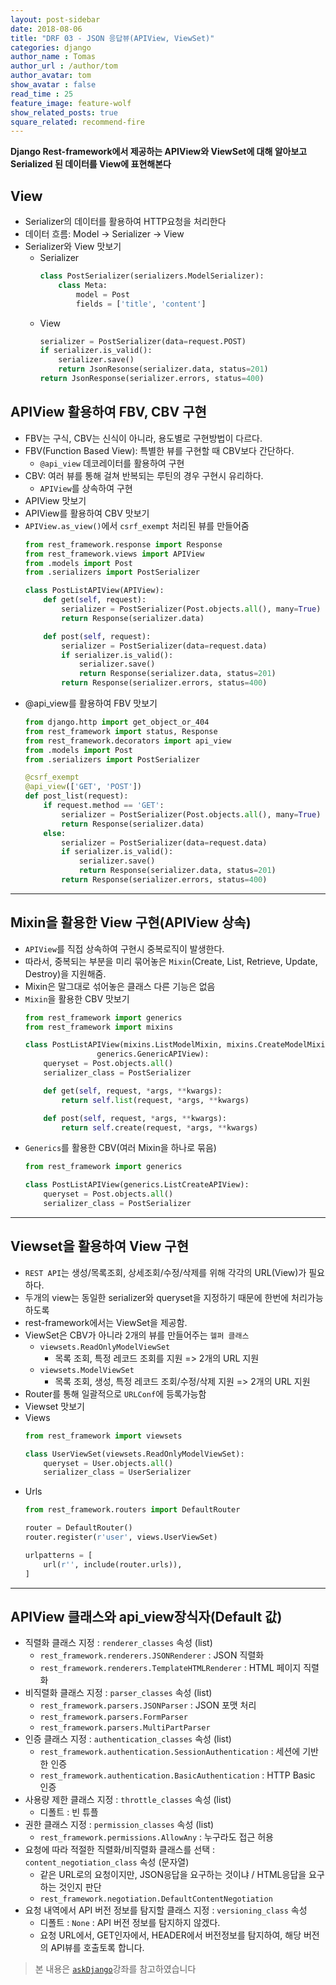 ```yaml
---
layout: post-sidebar
date: 2018-08-06
title: "DRF 03 - JSON 응답뷰(APIView, ViewSet)"
categories: django
author_name : Tomas
author_url : /author/tom
author_avatar: tom
show_avatar : false
read_time : 25
feature_image: feature-wolf
show_related_posts: true
square_related: recommend-fire
---
```

**Django Rest-framework에서 제공하는 APIView와 ViewSet에 대해 알아보고 Serialized 된 데이터를 View에 표현해본다**

## View
* Serializer의 데이터를 활용하여 HTTP요청을 처리한다
* 데이터 흐름: Model -> Serializer -> View
* Serializer와 View 맛보기
    * Serializer
        ```python
        class PostSerializer(serializers.ModelSerializer):
            class Meta:
                model = Post
                fields = ['title', 'content']
        ```
    * View
        ```python
        serializer = PostSerializer(data=request.POST)
        if serializer.is_valid():
            serializer.save()
            return JsonResonse(serializer.data, status=201)
        return JsonResponse(serializer.errors, status=400)
        ```

## APIView 활용하여 FBV, CBV 구현
* FBV는 구식, CBV는 신식이 아니라, 용도별로 구현방법이 다르다.
* FBV(Function Based View): 특별한 뷰를 구현할 때 CBV보다 간단하다.
    * `@api_view` 데코레이터를 활용하여 구현
* CBV: 여러 뷰를 통해 걸쳐 반복되는 루틴의 경우 구현시 유리하다.
    * `APIView`를 상속하여 구현
* APIView 맛보기
* APIView를 활용하여 CBV 맛보기
* `APIView.as_view()`에서 `csrf_exempt` 처리된 뷰를 만들어줌
    ```python
    from rest_framework.response import Response
    from rest_framework.views import APIView
    from .models import Post
    from .serializers import PostSerializer

    class PostListAPIView(APIView):
        def get(self, request):
            serializer = PostSerializer(Post.objects.all(), many=True)
            return Response(serializer.data)

        def post(self, request):
            serializer = PostSerializer(data=request.data)
            if serializer.is_valid():
                serializer.save()
                return Response(serializer.data, status=201)
            return Response(serializer.errors, status=400)
    ```
* @api_view를 활용하여 FBV 맛보기
    ```python
    from django.http import get_object_or_404
    from rest_framework import status, Response
    from rest_framework.decorators import api_view
    from .models import Post
    from .serializers import PostSerializer

    @csrf_exempt
    @api_view(['GET', 'POST'])
    def post_list(request):
        if request.method == 'GET':
            serializer = PostSerializer(Post.objects.all(), many=True)
            return Response(serializer.data)
        else:
            serializer = PostSerializer(data=request.data)
            if serializer.is_valid():
                serializer.save()
                return Response(serializer.data, status=201)
            return Response(serializer.errors, status=400)
    ```
---

## Mixin을 활용한 View 구현(APIView 상속)
* `APIView`를 직접 상속하여 구현시 중복로직이 발생한다.
* 따라서, 중복되는 부분을 미리 묶어놓은 `Mixin`(Create, List, Retrieve, Update, Destroy)을 지원해줌.
* Mixin은 말그대로 섞어놓은 클래스 다른 기능은 없음
* `Mixin`을 활용한 CBV 맛보기
    ```python
    from rest_framework import generics
    from rest_framework import mixins

    class PostListAPIView(mixins.ListModelMixin, mixins.CreateModelMixin,
                    generics.GenericAPIView):
        queryset = Post.objects.all()
        serializer_class = PostSerializer

        def get(self, request, *args, **kwargs):
            return self.list(request, *args, **kwargs)

        def post(self, request, *args, **kwargs):
            return self.create(request, *args, **kwargs)
    ```
* `Generics`를 활용한 CBV(여러 Mixin을 하나로 묶음)
    ```python
    from rest_framework import generics

    class PostListAPIView(generics.ListCreateAPIView):
        queryset = Post.objects.all()
        serializer_class = PostSerializer
    ```
---

## Viewset을 활용하여 View 구현
* `REST API`는 생성/목록조회, 상세조회/수정/삭제를 위해 각각의 URL(View)가 필요하다.
* 두개의 view는 동일한 serializer와 queryset을 지정하기 때문에 한번에 처리가능하도록
* rest-framework에서는 ViewSet을 제공함.
* ViewSet은 CBV가 아니라 2개의 뷰를 만들어주는 `헬퍼 클래스`
    * `viewsets.ReadOnlyModelViewSet`
        * 목록 조회, 특정 레코드 조회를 지원 => 2개의 URL 지원
    * `viewsets.ModelViewSet`
        * 목록 조회, 생성, 특정 레코드 조회/수정/삭제 지원 => 2개의 URL 지원
* Router를 통해 일괄적으로 `URLConf`에 등록가능함
* Viewset 맛보기
* Views
    ```python
    from rest_framework import viewsets

    class UserViewSet(viewsets.ReadOnlyModelViewSet):
        queryset = User.objects.all()
        serializer_class = UserSerializer
    ```
* Urls
    ```python
    from rest_framework.routers import DefaultRouter

    router = DefaultRouter()
    router.register(r'user', views.UserViewSet)

    urlpatterns = [
        url(r'', include(router.urls)),
    ]
    ```
---
## APIView 클래스와 api_view장식자(Default 값)
* 직렬화 클래스 지정 : `renderer_classes` 속성 (list)
    * `rest_framework.renderers.JSONRenderer` : JSON 직렬화
    * `rest_framework.renderers.TemplateHTMLRenderer` : HTML 페이지 직렬화
* 비직렬화 클래스 지정 : `parser_classes` 속성 (list)
    * `rest_framework.parsers.JSONParser` : JSON 포맷 처리
    * `rest_framework.parsers.FormParser`
    * `rest_framework.parsers.MultiPartParser`
* 인증 클래스 지정 : `authentication_classes` 속성 (list)
    * `rest_framework.authentication.SessionAuthentication` : 세션에 기반한 인증
    * `rest_framework.authentication.BasicAuthentication` : HTTP Basic 인증
* 사용량 제한 클래스 지정 : `throttle_classes` 속성 (list)
    * 디폴트 : 빈 튜플
* 권한 클래스 지정 : `permission_classes` 속성 (list)
    * `rest_framework.permissions.AllowAny` : 누구라도 접근 허용
* 요청에 따라 적절한 직렬화/비직렬화 클래스를 선택 : `content_negotiation_class` 속성 (문자열)
    * 같은 URL로의 요청이지만, JSON응답을 요구하는 것이냐 / HTML응답을 요구하는 것인지 판단
    * `rest_framework.negotiation.DefaultContentNegotiation`
* 요청 내역에서 API 버전 정보를 탐지할 클래스 지정 : `versioning_class` 속성
    * 디폴트 : `None` : API 버전 정보를 탐지하지 않겠다.
    * 요청 URL에서, GET인자에서, HEADER에서 버전정보를 탐지하여, 해당 버전의 API뷰를 호출토록 합니다.

> 본 내용은 [`askDjango`](https://www.askcompany.kr/)강좌를 참고하였습니다